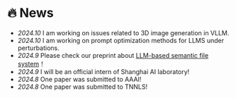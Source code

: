 # 🔥 News
- *2024.10* I am working on issues related to 3D image generation in VLLM.
- *2024.10* I am working on prompt optimization methods for LLMS under perturbations.
- *2024.9* Please check our preprint about [LLM-based semantic file system](https://www.researchgate.net/publication/384257895_From_Commands_to_Prompts_LLM-based_Semantic_File_System_for_AIOS)！
- *2024.9* I will be an official intern of Shanghai AI laboratory!
- *2024.8* One paper was submitted to AAAI!
- *2024.8*  One paper was submitted to TNNLS!